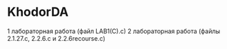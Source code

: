 # KhodorDA
1 лабораторная работа (файл LAB1(C).c)
2 лабораторная работа (файлы 2.1.27.с,   2.2.6.с и 2.2.6recourse.c)
